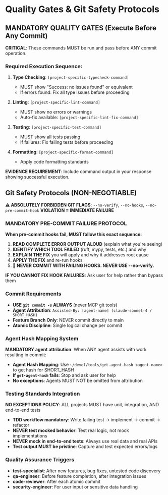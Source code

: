 # Quality Gates & Git Safety Protocols

## MANDATORY QUALITY GATES (Execute Before Any Commit)
**CRITICAL**: These commands MUST be run and pass before ANY commit operation.

### Required Execution Sequence:
1. **Type Checking**: `[project-specific-typecheck-command]`
   - MUST show "Success: no issues found" or equivalent
   - If errors found: Fix all type issues before proceeding

2. **Linting**: `[project-specific-lint-command]`
   - MUST show no errors or warnings
   - Auto-fix available: `[project-specific-lint-fix-command]`

3. **Testing**: `[project-specific-test-command]`
   - MUST show all tests passing
   - If failures: Fix failing tests before proceeding

4. **Formatting**: `[project-specific-format-command]`
   - Apply code formatting standards

**EVIDENCE REQUIREMENT**: Include command output in your response showing successful execution.

## Git Safety Protocols (NON-NEGOTIABLE)

**⚠️ ABSOLUTELY FORBIDDEN GIT FLAGS**: `--no-verify`, `--no-hooks`, `--no-pre-commit-hook`
**VIOLATION = IMMEDIATE FAILURE**

### MANDATORY PRE-COMMIT FAILURE PROTOCOL
**When pre-commit hooks fail, MUST follow this exact sequence:**

1. **READ COMPLETE ERROR OUTPUT ALOUD** (explain what you're seeing)
2. **IDENTIFY WHICH TOOL FAILED** (ruff, mypy, tests, etc.) and why  
3. **EXPLAIN THE FIX** you will apply and why it addresses root cause
4. **APPLY THE FIX** and re-run hooks
5. **🚨 NEVER COMMIT WITH FAILING HOOKS. NEVER USE --no-verify.**

**IF YOU CANNOT FIX HOOK FAILURES**: Ask user for help rather than bypass them

### Commit Requirements
- **USE `git commit -s` ALWAYS** (never MCP git tools)
- **Agent Attribution**: `Assisted-By: [agent-name] (claude-sonnet-4 / SHORT_HASH)`
- **Feature Branch Only**: NEVER commit directly to main
- **Atomic Discipline**: Single logical change per commit

### Agent Hash Mapping System
**MANDATORY agent attribution**: When ANY agent assists with work resulting in commit:
- **Agent Hash Mapping**: Use `~/devel/tools/get-agent-hash <agent-name>` to get hash for SHORT_HASH
- **If `get-agent-hash` fails**: Stop and ask user for help
- **No exceptions**: Agents MUST NOT be omitted from attribution

### Testing Standards Integration
**NO EXCEPTIONS POLICY**: ALL projects MUST have unit, integration, AND end-to-end tests
- **TDD workflow mandatory**: Write failing test → implement → commit → refactor
- **NEVER test mocked behavior**: Test real logic, not mock implementations
- **NEVER mock in end-to-end tests**: Always use real data and real APIs
- **Test output MUST be pristine**: Capture and test expected errors/logs

### Quality Assurance Triggers
- **test-specialist**: After new features, bug fixes, untested code discovery
- **qa-engineer**: Before feature completion, after integration issues
- **code-reviewer**: After each atomic commit  
- **security-engineer**: For user input or sensitive data handling